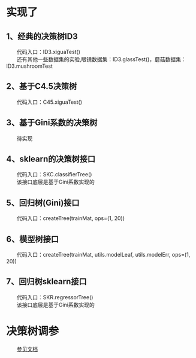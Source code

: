 # 实现了
## 1、经典的决策树ID3
&emsp;&emsp;代码入口：ID3.xiguaTest()     
&emsp;&emsp;还有其他一些数据集的实验,眼镜数据集：ID3.glassTest()，蘑菇数据集：ID3.mushroomTest

## 2、基于C4.5决策树
&emsp;&emsp;代码入口：C45.xiguaTest()   

## 3、基于Gini系数的决策树
&emsp;&emsp;待实现  

## 4、sklearn的决策树接口
&emsp;&emsp;代码入口：SKC.classifierTree()     
&emsp;&emsp;该接口底层是基于Gini系数实现的

## 5、回归树(Gini)接口
&emsp;&emsp;代码入口：createTree(trainMat, ops=(1, 20))    

## 6、模型树接口
&emsp;&emsp;代码入口：createTree(trainMat, utils.modelLeaf, utils.modelErr, ops=(1, 20))

## 7、回归树sklearn接口
&emsp;&emsp;代码入口：SKR.regressorTree()       
&emsp;&emsp;该接口底层是基于Gini系数实现的

# 决策树调参
&emsp;&emsp;[参见文档](./sklearn调参.md)